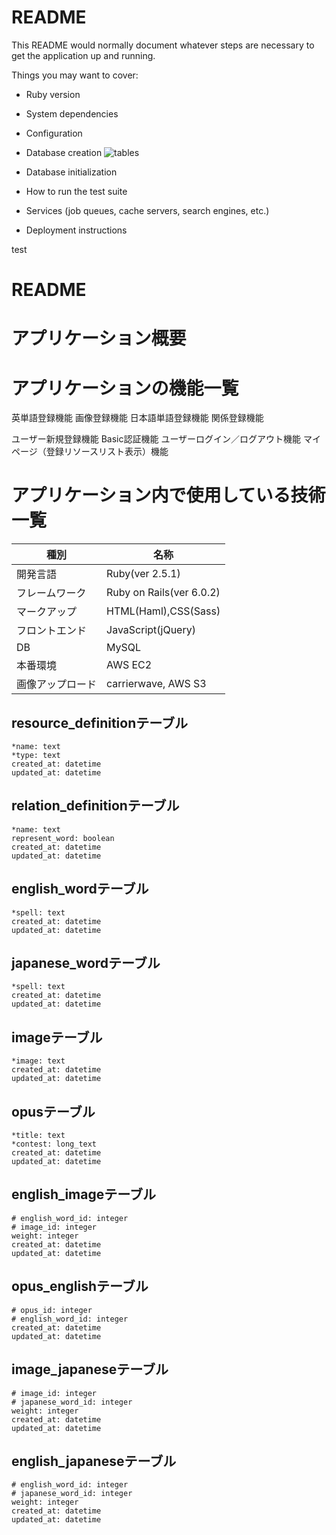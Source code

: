 # README

This README would normally document whatever steps are necessary to get the
application up and running.

Things you may want to cover:

* Ruby version

* System dependencies

* Configuration

* Database creation
![tables](https://user-images.githubusercontent.com/55179175/70849625-76932700-1ec4-11ea-9d8d-0d16edf3a1ac.png)
* Database initialization

* How to run the test suite

* Services (job queues, cache servers, search engines, etc.)

* Deployment instructions

test
# README

# アプリケーション概要



# アプリケーションの機能一覧

英単語登録機能
画像登録機能
日本語単語登録機能
関係登録機能

ユーザー新規登録機能
Basic認証機能
ユーザーログイン／ログアウト機能
マイページ（登録リソースリスト表示）機能

# アプリケーション内で使用している技術一覧

|種別|名称|
|----|---|
|開発言語|Ruby(ver 2.5.1)|
|フレームワーク|Ruby on Rails(ver 6.0.2)|
|マークアップ|HTML(Haml),CSS(Sass)|
|フロントエンド|JavaScript(jQuery)|
|DB|MySQL|
|本番環境|AWS EC2|
|画像アップロード|carrierwave, AWS S3|



## resource_definitionテーブル
    *name: text
    *type: text
    created_at: datetime
    updated_at: datetime

## relation_definitionテーブル
    *name: text
    represent_word: boolean
    created_at: datetime
    updated_at: datetime

## english_wordテーブル
    *spell: text
    created_at: datetime
    updated_at: datetime

## japanese_wordテーブル
    *spell: text
    created_at: datetime
    updated_at: datetime

## imageテーブル
    *image: text
    created_at: datetime
    updated_at: datetime

## opusテーブル
    *title: text
    *contest: long_text
    created_at: datetime
    updated_at: datetime

## english_imageテーブル
    # english_word_id: integer
    # image_id: integer
    weight: integer
    created_at: datetime
    updated_at: datetime

## opus_englishテーブル
    # opus_id: integer
    # english_word_id: integer
    created_at: datetime
    updated_at: datetime

## image_japaneseテーブル
    # image_id: integer
    # japanese_word_id: integer
    weight: integer
    created_at: datetime
    updated_at: datetime

## english_japaneseテーブル
    # english_word_id: integer
    # japanese_word_id: integer
    weight: integer
    created_at: datetime
    updated_at: datetime
